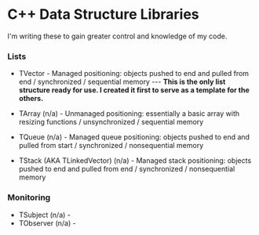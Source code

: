 # C++ Data Structure Libraries 

I'm writing these to gain greater control and knowledge of my code.

### Lists
- TVector - Managed positioning: objects pushed to end and pulled from end / synchronized / sequential memory --- **This is  the only list structure ready for use. I created it first to serve as a template for the others.**

- TArray (n/a) - Unmanaged positioning: essentially a basic array with resizing functions / unsynchronized / sequential memory
- TQueue (n/a) - Managed queue positioning: objects pushed to end and pulled from start / synchronized / nonsequential memory
- TStack (AKA TLinkedVector) (n/a) - Managed stack positioning: objects pushed to end and pulled from end / synchronized / nonsequential memory

### Monitoring
- TSubject (n/a) - 
- TObserver (n/a) - 
